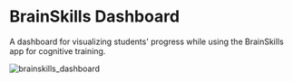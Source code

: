 # BrainSkills Dashboard
A dashboard for visualizing students' progress while using the BrainSkills app for cognitive training.

![brainskills_dashboard](https://github.com/daniel-shanahan/brainskills-dashboard/assets/25291478/d18c02d5-7215-495f-a3a6-f529448fc3b3)
